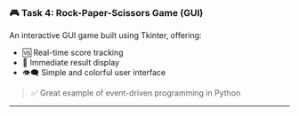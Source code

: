 ### 🎮 Task 4: Rock-Paper-Scissors Game (GUI)
An interactive GUI game built using Tkinter, offering:

- 🆚 Real-time score tracking  
- 🧠 Immediate result display  
- 👁️‍🗨️ Simple and colorful user interface  

> ✅ Great example of event-driven programming in Python

---
